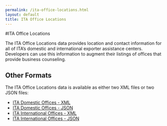```yaml
---
permalink: /ita-office-locations.html
layout: default
title: ITA Office Locations
---
```


#ITA Office Locations

The ITA Office Locations data provides location and contact information for all of ITA’s domestic and international exporter assistance centers.  Developers can use this information to augment their listings of offices that provide business counseling.

## Other Formats

The ITA Office Locations data is available as either two XML files or two JSON files:
* [ITA Domestic Offices - XML](/data/ita_domestic_posts.xml)
* [ITA Domestic Offices - JSON](/data/ita_domestic_posts.json)
* [ITA International Offices - XML](/data/ita_international_posts.xml)
* [ITA International Offices - JSON](/data/ita_international_posts.json)
